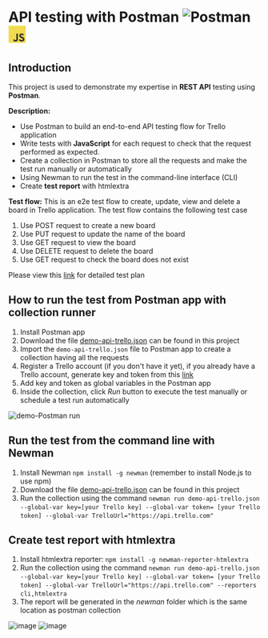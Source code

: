 # API testing with Postman  <img src="https://voyager.postman.com/logo/postman-logo-icon-orange.svg" title="Postman" alt="Postman" width="35" height="35"/> <img src="https://github.com/devicons/devicon/blob/master/icons/javascript/javascript-original.svg" title="JavaScript" alt="JavaScript" width="35" height="35"/>
## Introduction
This project is used to demonstrate my expertise in **REST API** testing using **Postman**.

**Description:** 
- Use Postman to build an end-to-end API testing flow for Trello application
- Write tests with **JavaScript** for each request to check that the request performed as expected.
- Create a collection in Postman to store all the requests and make the test run manually or automatically
- Using Newman to run the test in the command-line interface (CLI)
- Create **test report** with htmlextra

**Test flow:** 
This is an e2e test flow to create, update, view and delete a board in Trello application. The test flow contains the following test case 
1. Use POST request to create a new board
2. Use PUT request to update the name of the board
3. Use GET request to view the board
4. Use DELETE request to delete the board
5. Use GET request to check the board does not exist

Please view this [link](https://docs.google.com/spreadsheets/d/1WRHBKVxvaHdh-9NkFGlye0-qPGQdK5_DmP-fpAb5FK4/edit?usp=sharing) for detailed test plan
## How to run the test from Postman app with collection runner
1. Install Postman app
2. Download the file [demo-api-trello.json](https://github.com/tinavo0305/demo-api-postman-project/blob/main/demo-api-trello.json) can be found in this project
3. Import the `demo-api-trello.json` file to Postman app to create a collection having all the requests
4. Register a Trello account (if you don't have it yet), if you already have a Trello account, generate key and token from this [link](https://trello.com/app-key)
5. Add key and token as global variables in the Postman app
6. Inside the collection, click *Run* button to execute the test manually or schedule a test run automatically
<img width="1127" alt="demo-Postman run" src="https://github.com/tinavo0305/demo-api-postman-project/assets/70987579/e735b4b8-3008-4ce9-9273-3b52fdf24e08">

## Run the test from the command line with Newman
1. Install Newman `npm install -g newman` (remember to install Node.js to use npm)
2. Download the file [demo-api-trello.json](https://github.com/tinavo0305/demo-api-postman-project/blob/main/demo-api-trello.json) can be found in this project
3. Run the collection using the command `newman run demo-api-trello.json --global-var key=[your Trello key] --global-var token= [your Trello token] --global-var TrelloUrl="https://api.trello.com"`
## Create test report with htmlextra
1. Install htmlextra reporter: `npm install -g newman-reporter-htmlextra`
2. Run the collection using the command `newman run demo-api-trello.json --global-var key=[your Trello key] --global-var token= [your Trello token] --global-var TrelloUrl="https://api.trello.com" --reporters cli,htmlextra`
3. The report will be generated in the *newman* folder which is the same location as postman collection
   
<img width="686" alt="image" src="https://github.com/tinavo0305/demo-api-postman-project/assets/70987579/0edc6d2d-7c0b-4d9c-9653-711da51c1ac3">

<img width="680" alt="image" src="https://github.com/tinavo0305/demo-api-postman-project/assets/70987579/1872b472-48fe-4ef9-8b2b-0baa8b18dd6b">


